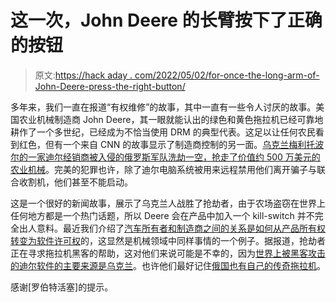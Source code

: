 # 这一次，John Deere 的长臂按下了正确的按钮

> 原文:[https://hack aday . com/2022/05/02/for-once-the-long-arm-of-John-Deere-press-the-right-button/](https://hackaday.com/2022/05/02/for-once-the-long-arm-of-john-deere-presses-the-right-button/)

多年来，我们一直在报道“有权维修”的故事，其中一直有一些令人讨厌的故事。美国农业机械制造商 John Deere，其一眼就能认出的绿色和黄色拖拉机已经可靠地耕作了一个多世纪，已经成为不恰当使用 DRM 的典型代表。这足以让任何农民看到红色，但有一个来自 CNN 的故事显示了制造商控制的另一面。[乌克兰梅利托波尔的一家迪尔经销商被入侵的俄罗斯军队洗劫一空，抢走了价值约 500 万美元的农业机械](https://edition.cnn.com/2022/05/01/europe/russia-farm-vehicles-ukraine-disabled-melitopol-intl/index.html)。完美的犯罪也许，除了迪尔电脑系统被用来远程禁用他们离开骗子与联合收割机，他们甚至不能启动。

这是一个很好的新闻故事，展示了乌克兰人战胜了抢劫者，由于农场盗窃在世界上任何地方都是一个热门话题，所以 Deere 会在产品中加入一个 kill-switch 并不完全出人意料。最近我们介绍了[汽车所有者和制造商之间的关系是如何从产品所有权转变为软件许可权](https://hackaday.com/2022/05/02/from-car-to-device-how-software-is-changing-vehicle-ownership/)的，这显然是机械领域中同样事情的一个例子。据报道，抢劫者正在寻求拖拉机黑客的帮助，这对他们来说可能是不幸的，因为[世界上被黑客攻击的迪尔软件的主要来源是乌克兰](https://hackaday.com/2017/03/24/the-icon-of-american-farming-that-you-now-have-to-hack-to-own/)。也许他们最好记住[俄国也有自己的传奇拖拉机](https://en.kirovets-ptz.com/)。

感谢[罗伯特活塞]的提示。